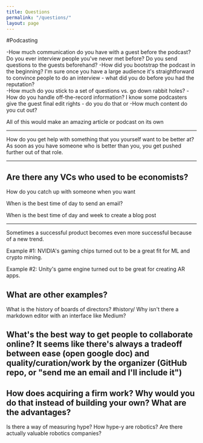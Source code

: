 ```yaml
---
title: Questions
permalink: "/questions/"
layout: page
---
```


#Podcasting

-How much communication do you have with a guest before the podcast? Do you ever interview people you've never met before? Do you send questions to the guests beforehand? 
-How did you bootstrap the podcast in the beginning? I'm sure once you have a large audience it's straightforward to convince people to do an interview - what did you do before you had the reputation?  
-How much do you stick to a set of questions vs. go down rabbit holes? 
-How do you handle off-the-record information? I know some podcasters give the guest final edit rights - do you do that or
-How much content do you cut out? 

All of this would make an amazing article or podcast on its own 

---
How do you get help with something that you yourself want to be better at? As soon as you have someone who is better than you, you get pushed further out of that role.

---
Are there any VCs who used to be economists?
---

How do you catch up with someone when you want 

When is the best time of day to send an email?

When is the best time of day and week to create a blog post

---
Sometimes a successful product becomes even more successful because of a new trend.

Example #1: NVIDIA's gaming chips turned out to be a great fit for ML and crypto mining.

Example #2: Unity's game engine turned out to be great for creating AR apps.

What are other examples?
---
What is the history of boards of directors? #history/
Why isn't there a markdown editor with an interface like Medium?

What's the best way to get people to collaborate online? It seems like there's always a tradeoff between ease (open google doc) and quality/curation/work by the organizer (GitHub repo, or "send me an email and I'll include it") 
---
How does acquiring a firm work? Why would you do that instead of building your own? What are the advantages?
---
Is there a way of measuring hype? How hype-y are robotics? Are there actually valuable robotics companies?